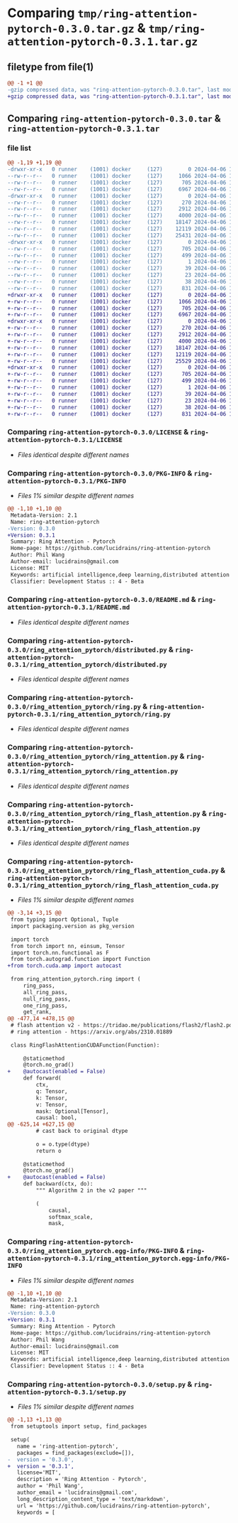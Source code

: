 # Comparing `tmp/ring-attention-pytorch-0.3.0.tar.gz` & `tmp/ring-attention-pytorch-0.3.1.tar.gz`

## filetype from file(1)

```diff
@@ -1 +1 @@
-gzip compressed data, was "ring-attention-pytorch-0.3.0.tar", last modified: Sat Apr  6 15:30:54 2024, max compression
+gzip compressed data, was "ring-attention-pytorch-0.3.1.tar", last modified: Sat Apr  6 15:45:38 2024, max compression
```

## Comparing `ring-attention-pytorch-0.3.0.tar` & `ring-attention-pytorch-0.3.1.tar`

### file list

```diff
@@ -1,19 +1,19 @@
-drwxr-xr-x   0 runner    (1001) docker     (127)        0 2024-04-06 15:30:54.741305 ring-attention-pytorch-0.3.0/
--rw-r--r--   0 runner    (1001) docker     (127)     1066 2024-04-06 15:30:46.000000 ring-attention-pytorch-0.3.0/LICENSE
--rw-r--r--   0 runner    (1001) docker     (127)      705 2024-04-06 15:30:54.741305 ring-attention-pytorch-0.3.0/PKG-INFO
--rw-r--r--   0 runner    (1001) docker     (127)     6967 2024-04-06 15:30:46.000000 ring-attention-pytorch-0.3.0/README.md
-drwxr-xr-x   0 runner    (1001) docker     (127)        0 2024-04-06 15:30:54.737305 ring-attention-pytorch-0.3.0/ring_attention_pytorch/
--rw-r--r--   0 runner    (1001) docker     (127)      270 2024-04-06 15:30:46.000000 ring-attention-pytorch-0.3.0/ring_attention_pytorch/__init__.py
--rw-r--r--   0 runner    (1001) docker     (127)     2912 2024-04-06 15:30:46.000000 ring-attention-pytorch-0.3.0/ring_attention_pytorch/distributed.py
--rw-r--r--   0 runner    (1001) docker     (127)     4000 2024-04-06 15:30:46.000000 ring-attention-pytorch-0.3.0/ring_attention_pytorch/ring.py
--rw-r--r--   0 runner    (1001) docker     (127)    18147 2024-04-06 15:30:46.000000 ring-attention-pytorch-0.3.0/ring_attention_pytorch/ring_attention.py
--rw-r--r--   0 runner    (1001) docker     (127)    12119 2024-04-06 15:30:46.000000 ring-attention-pytorch-0.3.0/ring_attention_pytorch/ring_flash_attention.py
--rw-r--r--   0 runner    (1001) docker     (127)    25431 2024-04-06 15:30:46.000000 ring-attention-pytorch-0.3.0/ring_attention_pytorch/ring_flash_attention_cuda.py
-drwxr-xr-x   0 runner    (1001) docker     (127)        0 2024-04-06 15:30:54.741305 ring-attention-pytorch-0.3.0/ring_attention_pytorch.egg-info/
--rw-r--r--   0 runner    (1001) docker     (127)      705 2024-04-06 15:30:54.000000 ring-attention-pytorch-0.3.0/ring_attention_pytorch.egg-info/PKG-INFO
--rw-r--r--   0 runner    (1001) docker     (127)      499 2024-04-06 15:30:54.000000 ring-attention-pytorch-0.3.0/ring_attention_pytorch.egg-info/SOURCES.txt
--rw-r--r--   0 runner    (1001) docker     (127)        1 2024-04-06 15:30:54.000000 ring-attention-pytorch-0.3.0/ring_attention_pytorch.egg-info/dependency_links.txt
--rw-r--r--   0 runner    (1001) docker     (127)       39 2024-04-06 15:30:54.000000 ring-attention-pytorch-0.3.0/ring_attention_pytorch.egg-info/requires.txt
--rw-r--r--   0 runner    (1001) docker     (127)       23 2024-04-06 15:30:54.000000 ring-attention-pytorch-0.3.0/ring_attention_pytorch.egg-info/top_level.txt
--rw-r--r--   0 runner    (1001) docker     (127)       38 2024-04-06 15:30:54.741305 ring-attention-pytorch-0.3.0/setup.cfg
--rw-r--r--   0 runner    (1001) docker     (127)      831 2024-04-06 15:30:46.000000 ring-attention-pytorch-0.3.0/setup.py
+drwxr-xr-x   0 runner    (1001) docker     (127)        0 2024-04-06 15:45:38.808471 ring-attention-pytorch-0.3.1/
+-rw-r--r--   0 runner    (1001) docker     (127)     1066 2024-04-06 15:45:35.000000 ring-attention-pytorch-0.3.1/LICENSE
+-rw-r--r--   0 runner    (1001) docker     (127)      705 2024-04-06 15:45:38.808471 ring-attention-pytorch-0.3.1/PKG-INFO
+-rw-r--r--   0 runner    (1001) docker     (127)     6967 2024-04-06 15:45:35.000000 ring-attention-pytorch-0.3.1/README.md
+drwxr-xr-x   0 runner    (1001) docker     (127)        0 2024-04-06 15:45:38.808471 ring-attention-pytorch-0.3.1/ring_attention_pytorch/
+-rw-r--r--   0 runner    (1001) docker     (127)      270 2024-04-06 15:45:35.000000 ring-attention-pytorch-0.3.1/ring_attention_pytorch/__init__.py
+-rw-r--r--   0 runner    (1001) docker     (127)     2912 2024-04-06 15:45:35.000000 ring-attention-pytorch-0.3.1/ring_attention_pytorch/distributed.py
+-rw-r--r--   0 runner    (1001) docker     (127)     4000 2024-04-06 15:45:35.000000 ring-attention-pytorch-0.3.1/ring_attention_pytorch/ring.py
+-rw-r--r--   0 runner    (1001) docker     (127)    18147 2024-04-06 15:45:35.000000 ring-attention-pytorch-0.3.1/ring_attention_pytorch/ring_attention.py
+-rw-r--r--   0 runner    (1001) docker     (127)    12119 2024-04-06 15:45:35.000000 ring-attention-pytorch-0.3.1/ring_attention_pytorch/ring_flash_attention.py
+-rw-r--r--   0 runner    (1001) docker     (127)    25529 2024-04-06 15:45:35.000000 ring-attention-pytorch-0.3.1/ring_attention_pytorch/ring_flash_attention_cuda.py
+drwxr-xr-x   0 runner    (1001) docker     (127)        0 2024-04-06 15:45:38.808471 ring-attention-pytorch-0.3.1/ring_attention_pytorch.egg-info/
+-rw-r--r--   0 runner    (1001) docker     (127)      705 2024-04-06 15:45:38.000000 ring-attention-pytorch-0.3.1/ring_attention_pytorch.egg-info/PKG-INFO
+-rw-r--r--   0 runner    (1001) docker     (127)      499 2024-04-06 15:45:38.000000 ring-attention-pytorch-0.3.1/ring_attention_pytorch.egg-info/SOURCES.txt
+-rw-r--r--   0 runner    (1001) docker     (127)        1 2024-04-06 15:45:38.000000 ring-attention-pytorch-0.3.1/ring_attention_pytorch.egg-info/dependency_links.txt
+-rw-r--r--   0 runner    (1001) docker     (127)       39 2024-04-06 15:45:38.000000 ring-attention-pytorch-0.3.1/ring_attention_pytorch.egg-info/requires.txt
+-rw-r--r--   0 runner    (1001) docker     (127)       23 2024-04-06 15:45:38.000000 ring-attention-pytorch-0.3.1/ring_attention_pytorch.egg-info/top_level.txt
+-rw-r--r--   0 runner    (1001) docker     (127)       38 2024-04-06 15:45:38.808471 ring-attention-pytorch-0.3.1/setup.cfg
+-rw-r--r--   0 runner    (1001) docker     (127)      831 2024-04-06 15:45:35.000000 ring-attention-pytorch-0.3.1/setup.py
```

### Comparing `ring-attention-pytorch-0.3.0/LICENSE` & `ring-attention-pytorch-0.3.1/LICENSE`

 * *Files identical despite different names*

### Comparing `ring-attention-pytorch-0.3.0/PKG-INFO` & `ring-attention-pytorch-0.3.1/PKG-INFO`

 * *Files 1% similar despite different names*

```diff
@@ -1,10 +1,10 @@
 Metadata-Version: 2.1
 Name: ring-attention-pytorch
-Version: 0.3.0
+Version: 0.3.1
 Summary: Ring Attention - Pytorch
 Home-page: https://github.com/lucidrains/ring-attention-pytorch
 Author: Phil Wang
 Author-email: lucidrains@gmail.com
 License: MIT
 Keywords: artificial intelligence,deep learning,distributed attention
 Classifier: Development Status :: 4 - Beta
```

### Comparing `ring-attention-pytorch-0.3.0/README.md` & `ring-attention-pytorch-0.3.1/README.md`

 * *Files identical despite different names*

### Comparing `ring-attention-pytorch-0.3.0/ring_attention_pytorch/distributed.py` & `ring-attention-pytorch-0.3.1/ring_attention_pytorch/distributed.py`

 * *Files identical despite different names*

### Comparing `ring-attention-pytorch-0.3.0/ring_attention_pytorch/ring.py` & `ring-attention-pytorch-0.3.1/ring_attention_pytorch/ring.py`

 * *Files identical despite different names*

### Comparing `ring-attention-pytorch-0.3.0/ring_attention_pytorch/ring_attention.py` & `ring-attention-pytorch-0.3.1/ring_attention_pytorch/ring_attention.py`

 * *Files identical despite different names*

### Comparing `ring-attention-pytorch-0.3.0/ring_attention_pytorch/ring_flash_attention.py` & `ring-attention-pytorch-0.3.1/ring_attention_pytorch/ring_flash_attention.py`

 * *Files identical despite different names*

### Comparing `ring-attention-pytorch-0.3.0/ring_attention_pytorch/ring_flash_attention_cuda.py` & `ring-attention-pytorch-0.3.1/ring_attention_pytorch/ring_flash_attention_cuda.py`

 * *Files 1% similar despite different names*

```diff
@@ -3,14 +3,15 @@
 from typing import Optional, Tuple
 import packaging.version as pkg_version
 
 import torch
 from torch import nn, einsum, Tensor
 import torch.nn.functional as F
 from torch.autograd.function import Function
+from torch.cuda.amp import autocast
 
 from ring_attention_pytorch.ring import (
     ring_pass,
     all_ring_pass,
     null_ring_pass,
     one_ring_pass,
     get_rank,
@@ -477,14 +478,15 @@
 # flash attention v2 - https://tridao.me/publications/flash2/flash2.pdf
 # ring attention - https://arxiv.org/abs/2310.01889
 
 class RingFlashAttentionCUDAFunction(Function):
 
     @staticmethod
     @torch.no_grad()
+    @autocast(enabled = False)
     def forward(
         ctx,
         q: Tensor,
         k: Tensor,
         v: Tensor,
         mask: Optional[Tensor],
         causal: bool,
@@ -625,14 +627,15 @@
         # cast back to original dtype
 
         o = o.type(dtype)
         return o
 
     @staticmethod
     @torch.no_grad()
+    @autocast(enabled = False)
     def backward(ctx, do):
         """ Algorithm 2 in the v2 paper """
 
         (
             causal,
             softmax_scale,
             mask,
```

### Comparing `ring-attention-pytorch-0.3.0/ring_attention_pytorch.egg-info/PKG-INFO` & `ring-attention-pytorch-0.3.1/ring_attention_pytorch.egg-info/PKG-INFO`

 * *Files 1% similar despite different names*

```diff
@@ -1,10 +1,10 @@
 Metadata-Version: 2.1
 Name: ring-attention-pytorch
-Version: 0.3.0
+Version: 0.3.1
 Summary: Ring Attention - Pytorch
 Home-page: https://github.com/lucidrains/ring-attention-pytorch
 Author: Phil Wang
 Author-email: lucidrains@gmail.com
 License: MIT
 Keywords: artificial intelligence,deep learning,distributed attention
 Classifier: Development Status :: 4 - Beta
```

### Comparing `ring-attention-pytorch-0.3.0/setup.py` & `ring-attention-pytorch-0.3.1/setup.py`

 * *Files 1% similar despite different names*

```diff
@@ -1,13 +1,13 @@
 from setuptools import setup, find_packages
 
 setup(
   name = 'ring-attention-pytorch',
   packages = find_packages(exclude=[]),
-  version = '0.3.0',
+  version = '0.3.1',
   license='MIT',
   description = 'Ring Attention - Pytorch',
   author = 'Phil Wang',
   author_email = 'lucidrains@gmail.com',
   long_description_content_type = 'text/markdown',
   url = 'https://github.com/lucidrains/ring-attention-pytorch',
   keywords = [
```

